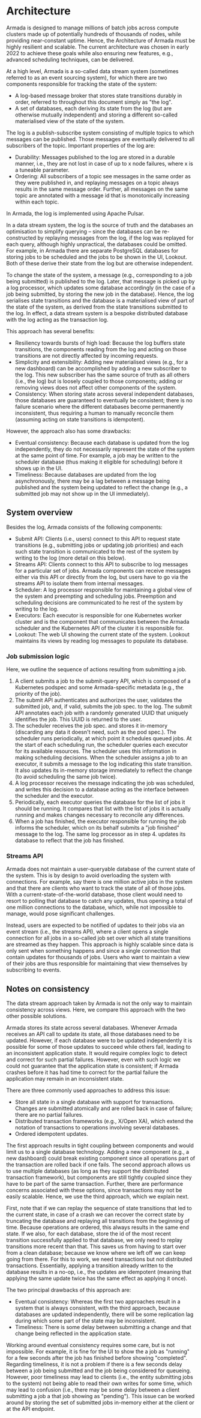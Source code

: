 # Architecture

Armada is designed to manage millions of batch jobs across compute clusters made up of potentially hundreds of thousands of nodes, while providing near-constant uptime. Hence, the Architecture of Armada must be highly resilient and scalable. The current architecture was chosen in early 2022 to achieve these goals while also ensuring new features, e.g., advanced scheduling techniques, can be delivered.

At a high level, Armada is a so-called data stream system (sometimes referred to as an event sourcing system), for which there are two components responsible for tracking the state of the system:

* A log-based message broker that stores state transitions durably in order, referred to throughout this document simply as "the log".
* A set of databases, each deriving its state from the log (but are otherwise mutually independent) and storing a different so-called materialised view of the state of the system.

The log is a publish-subscribe system consisting of multiple topics to which messages can be published. Those messages are eventually delivered to all subscribers of the topic. Important properties of the log are:

* Durability: Messages published to the log are stored in a durable manner, i.e., they are not lost in case of up to x node failures, where x is a tuneable parameter.
* Ordering: All subscribers of a topic see messages in the same order as they were published in, and replaying messages on a topic always results in the same message order. Further, all messages on the same topic are annotated with a message id that is monotonically increasing within each topic.

In Armada, the log is implemented using Apache Pulsar.

In a data stream system, the log is the source of truth and the databases an optimisation to simplify querying – since the databases can be re-constructed by replaying messages from the log, if the log was replayed for each query, although highly unpractical, the databases could be omitted. For example, in Armada there are separate PostgreSQL databases for storing jobs to be scheduled and the jobs to be shown in the UI, Lookout. Both of these derive their state from the log but are otherwise independent.

To change the state of the system, a message (e.g., corresponding to a job being submitted) is published to the log. Later, that message is picked up by a log processor, which updates some database accordingly (in the case of a job being submitted, by storing the new job in the database). Hence, the log serialises state transitions and the database is a materialised view of part of the state of the system, as derived from the state transitions submitted to the log. In effect, a data stream system is a bespoke distributed database with the log acting as the transaction log.

This approach has several benefits:

* Resiliency towards bursts of high load: Because the log buffers state transitions, the components reading from the log and acting on those transitions are not directly affected by incoming requests.
* Simplicity and extensibility: Adding new materialised views (e.g., for a new dashboard) can be accomplished by adding a new subscriber to the log. This new subscriber has the same source of truth as all others (i.e., the log) but is loosely coupled to those components; adding or removing views does not affect other components of the system.
* Consistency: When storing state across several independent databases, those databases are guaranteed to eventually be consistent; there is no failure scenario where the different databases become permanently inconsistent, thus requiring a human to manually reconcile them (assuming acting on state transitions is idempotent).

However, the approach also has some drawbacks:

* Eventual consistency: Because each database is updated from the log independently, they do not necessarily represent the state of the system at the same point of time. For example, a job may be written to the scheduler database (thus making it eligible for scheduling) before it shows up in the UI.
* Timeliness: Because databases are updated from the log asynchronously, there may be a lag between a message being published and the system being updated to reflect the change (e.g., a submitted job may not show up in the UI immediately).

## System overview

Besides the log, Armada consists of the following components:

* Submit API: Clients (i.e., users) connect to this API to request state transitions (e.g., submitting jobs or updating job priorities) and each such state transition is communicated to the rest of the system by writing to the log (more detail on this below).
* Streams API: Clients connect to this API to subscribe to log messages for a particular set of jobs. Armada components can receive messages either via this API or directly from the log, but users have to go via the streams API to isolate them from internal messages.
* Scheduler: A log processor responsible for maintaining a global view of the system and preempting and scheduling jobs. Preemption and scheduling decisions are communicated to he rest of the system by writing to the log.
* Executors: Each executor is responsible for one Kubernetes worker cluster and is the component that communicates between the Armada scheduler and the Kubernetes API of the cluster it is responsible for.
* Lookout: The web UI showing the current state of the system. Lookout maintains its views by reading log messages to populate its database.

### Job submission logic

Here, we outline the sequence of actions resulting from submitting a job.

1. A client submits a job to the submit-query API, which is composed of a Kubernetes podspec and some Armada-specific metadata (e.g., the priority of the job).
2. The submit API authenticates and authorizes the user, validates the submitted job, and, if valid, submits the job spec. to the log. The submit API annotates each job with a randomly generated UUID that uniquely identifies the job. This UUID is returned to the user.
3. The scheduler receives the job spec. and stores it in-memory (discarding any data it doesn't need, such as the pod spec.). The scheduler runs periodically, at which point it schedules queued jobs. At the start of each scheduling run, the scheduler queries each executor for its available resources. The scheduler uses this information in making scheduling decisions. When the scheduler assigns a job to an executor, it submits a message to the log indicating this state transition. It also updates its in-memory storage immediately to reflect the change (to avoid scheduling the same job twice).
4. A log processor receives the message indicating the job was scheduled, and writes this decision to a database acting as the interface between the scheduler and the executor.
5. Periodically, each executor queries the database for the list of jobs it should be running. It compares that list with the list of jobs it is actually running and makes changes necessary to reconcile any differences.
6. When a job has finished, the executor responsible for running the job informs the scheduler, which on its behalf submits a "job finished" message to the log. The same log processor as in step 4. updates its database to reflect that the job has finished.

### Streams API

Armada does not maintain a user-queryable database of the current state of the system. This is by design to avoid overloading the system with connections. For example, say there is one million active jobs in the system and that there are clients who want to track the state of all of those jobs. With a current-state-of-the-world database, those client would need to resort to polling that database to catch any updates, thus opening a total of one million connections to the database, which, while not impossible to manage, would pose significant challenges.

Instead, users are expected to be notified of updates to their jobs via an event stream (i.e., the streams API), where a client opens a single connection for all jobs in a so-called job set over which all state transitions are streamed as they happen. This approach is highly scalable since data is only sent when something happens and since a single connection that contain updates for thousands of jobs. Users who want to maintain a view of their jobs are thus responsible for maintaining that view themselves by subscribing to events.

## Notes on consistency

The data stream approach taken by Armada is not the only way to maintain consistency across views. Here, we compare this approach with the two other possible solutions.

Armada stores its state across several databases. Whenever Armada receives an API call to update its state, all those databases need to be updated. However, if each database were to be updated independently it is possible for some of those updates to succeed while others fail, leading to an inconsistent application state. It would require complex logic to detect and correct for such partial failures. However, even with such logic we could not guarantee that the application state is consistent; if Armada crashes before it has had time to correct for the partial failure the application may remain in an inconsistent state.

There are three commonly used approaches to address this issue:

* Store all state in a single database with support for transactions. Changes are submitted atomically and are rolled back in case of failure; there are no partial failures.
* Distributed transaction frameworks (e.g., X/Open XA), which extend the notation of transactions to operations involving several databases.
* Ordered idempotent updates.

The first approach results in tight coupling between components and would limit us to a single database technology. Adding a new component (e.g., a new dashboard) could break existing component since all operations part of the transaction are rolled back if one fails. The second approach allows us to use multiple databases (as long as they support the distributed transaction framework), but components are still tightly coupled since they have to be part of the same transaction. Further, there are performance concerns associated with these options, since transactions may not be easily scalable. Hence, we use the third approach, which we explain next.

First, note that if we can replay the sequence of state transitions that led to the current state, in case of a crash we can recover the correct state by truncating the database and replaying all transitions from the beginning of time. Because operations are ordered, this always results in the same end state. If we also, for each database, store the id of the most recent transition successfully applied to that database, we only need to replay transitions more recent than that. This saves us from having to start over from a clean database; because we know where we left off we can keep going from there. For this to work, we need transactions but not distributed transactions. Essentially, applying a transition already written to the database results in a no-op, i.e., the updates are idempotent (meaning that applying the same update twice has the same effect as applying it once).

The two principal drawbacks of this approach are:

* Eventual consistency: Whereas the first two approaches result in a system that is always consistent, with the third approach, because databases are updated independently, there will be some replication lag during which some part of the state may be inconsistent.
* Timeliness: There is some delay between submitting a change and that change being reflected in the application state.

Working around eventual consistency requires some care, but is not impossible. For example, it is fine for the UI to show the a job as "running" for a few seconds after the job has finished before showing "completed". Regarding timeliness, it is not a problem if there is a few seconds delay between a job being submitted and the job being considered for queueing. However, poor timeliness may lead to clients (i.e., the entity submitting jobs to the system) not being able to read their own writes for some time, which may lead to confusion (i.e., there may be some delay between a client submitting a job a that job showing as "pending"). This issue can be worked around by storing the set of submitted jobs in-memory either at the client or at the API endpoint.
